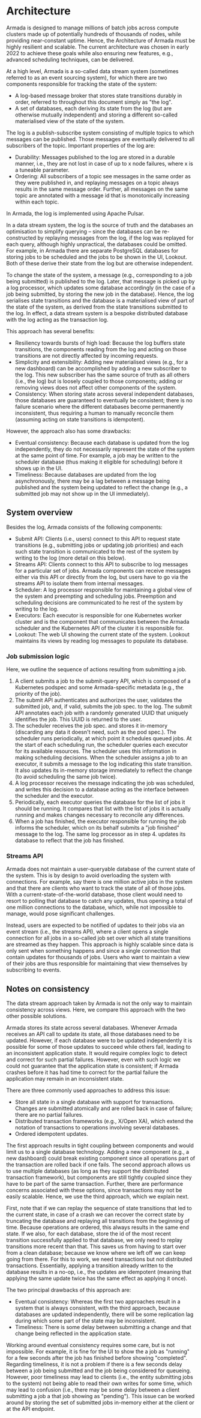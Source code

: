 # Architecture

Armada is designed to manage millions of batch jobs across compute clusters made up of potentially hundreds of thousands of nodes, while providing near-constant uptime. Hence, the Architecture of Armada must be highly resilient and scalable. The current architecture was chosen in early 2022 to achieve these goals while also ensuring new features, e.g., advanced scheduling techniques, can be delivered.

At a high level, Armada is a so-called data stream system (sometimes referred to as an event sourcing system), for which there are two components responsible for tracking the state of the system:

* A log-based message broker that stores state transitions durably in order, referred to throughout this document simply as "the log".
* A set of databases, each deriving its state from the log (but are otherwise mutually independent) and storing a different so-called materialised view of the state of the system.

The log is a publish-subscribe system consisting of multiple topics to which messages can be published. Those messages are eventually delivered to all subscribers of the topic. Important properties of the log are:

* Durability: Messages published to the log are stored in a durable manner, i.e., they are not lost in case of up to x node failures, where x is a tuneable parameter.
* Ordering: All subscribers of a topic see messages in the same order as they were published in, and replaying messages on a topic always results in the same message order. Further, all messages on the same topic are annotated with a message id that is monotonically increasing within each topic.

In Armada, the log is implemented using Apache Pulsar.

In a data stream system, the log is the source of truth and the databases an optimisation to simplify querying – since the databases can be re-constructed by replaying messages from the log, if the log was replayed for each query, although highly unpractical, the databases could be omitted. For example, in Armada there are separate PostgreSQL databases for storing jobs to be scheduled and the jobs to be shown in the UI, Lookout. Both of these derive their state from the log but are otherwise independent.

To change the state of the system, a message (e.g., corresponding to a job being submitted) is published to the log. Later, that message is picked up by a log processor, which updates some database accordingly (in the case of a job being submitted, by storing the new job in the database). Hence, the log serialises state transitions and the database is a materialised view of part of the state of the system, as derived from the state transitions submitted to the log. In effect, a data stream system is a bespoke distributed database with the log acting as the transaction log.

This approach has several benefits:

* Resiliency towards bursts of high load: Because the log buffers state transitions, the components reading from the log and acting on those transitions are not directly affected by incoming requests.
* Simplicity and extensibility: Adding new materialised views (e.g., for a new dashboard) can be accomplished by adding a new subscriber to the log. This new subscriber has the same source of truth as all others (i.e., the log) but is loosely coupled to those components; adding or removing views does not affect other components of the system.
* Consistency: When storing state across several independent databases, those databases are guaranteed to eventually be consistent; there is no failure scenario where the different databases become permanently inconsistent, thus requiring a human to manually reconcile them (assuming acting on state transitions is idempotent).

However, the approach also has some drawbacks:

* Eventual consistency: Because each database is updated from the log independently, they do not necessarily represent the state of the system at the same point of time. For example, a job may be written to the scheduler database (thus making it eligible for scheduling) before it shows up in the UI.
* Timeliness: Because databases are updated from the log asynchronously, there may be a lag between a message being published and the system being updated to reflect the change (e.g., a submitted job may not show up in the UI immediately).

## System overview

Besides the log, Armada consists of the following components:

* Submit API: Clients (i.e., users) connect to this API to request state transitions (e.g., submitting jobs or updating job priorities) and each such state transition is communicated to the rest of the system by writing to the log (more detail on this below).
* Streams API: Clients connect to this API to subscribe to log messages for a particular set of jobs. Armada components can receive messages either via this API or directly from the log, but users have to go via the streams API to isolate them from internal messages.
* Scheduler: A log processor responsible for maintaining a global view of the system and preempting and scheduling jobs. Preemption and scheduling decisions are communicated to he rest of the system by writing to the log.
* Executors: Each executor is responsible for one Kubernetes worker cluster and is the component that communicates between the Armada scheduler and the Kubernetes API of the cluster it is responsible for.
* Lookout: The web UI showing the current state of the system. Lookout maintains its views by reading log messages to populate its database.

### Job submission logic

Here, we outline the sequence of actions resulting from submitting a job.

1. A client submits a job to the submit-query API, which is composed of a Kubernetes podspec and some Armada-specific metadata (e.g., the priority of the job).
2. The submit API authenticates and authorizes the user, validates the submitted job, and, if valid, submits the job spec. to the log. The submit API annotates each job with a randomly generated UUID that uniquely identifies the job. This UUID is returned to the user.
3. The scheduler receives the job spec. and stores it in-memory (discarding any data it doesn't need, such as the pod spec.). The scheduler runs periodically, at which point it schedules queued jobs. At the start of each scheduling run, the scheduler queries each executor for its available resources. The scheduler uses this information in making scheduling decisions. When the scheduler assigns a job to an executor, it submits a message to the log indicating this state transition. It also updates its in-memory storage immediately to reflect the change (to avoid scheduling the same job twice).
4. A log processor receives the message indicating the job was scheduled, and writes this decision to a database acting as the interface between the scheduler and the executor.
5. Periodically, each executor queries the database for the list of jobs it should be running. It compares that list with the list of jobs it is actually running and makes changes necessary to reconcile any differences.
6. When a job has finished, the executor responsible for running the job informs the scheduler, which on its behalf submits a "job finished" message to the log. The same log processor as in step 4. updates its database to reflect that the job has finished.

### Streams API

Armada does not maintain a user-queryable database of the current state of the system. This is by design to avoid overloading the system with connections. For example, say there is one million active jobs in the system and that there are clients who want to track the state of all of those jobs. With a current-state-of-the-world database, those client would need to resort to polling that database to catch any updates, thus opening a total of one million connections to the database, which, while not impossible to manage, would pose significant challenges.

Instead, users are expected to be notified of updates to their jobs via an event stream (i.e., the streams API), where a client opens a single connection for all jobs in a so-called job set over which all state transitions are streamed as they happen. This approach is highly scalable since data is only sent when something happens and since a single connection that contain updates for thousands of jobs. Users who want to maintain a view of their jobs are thus responsible for maintaining that view themselves by subscribing to events.

## Notes on consistency

The data stream approach taken by Armada is not the only way to maintain consistency across views. Here, we compare this approach with the two other possible solutions.

Armada stores its state across several databases. Whenever Armada receives an API call to update its state, all those databases need to be updated. However, if each database were to be updated independently it is possible for some of those updates to succeed while others fail, leading to an inconsistent application state. It would require complex logic to detect and correct for such partial failures. However, even with such logic we could not guarantee that the application state is consistent; if Armada crashes before it has had time to correct for the partial failure the application may remain in an inconsistent state.

There are three commonly used approaches to address this issue:

* Store all state in a single database with support for transactions. Changes are submitted atomically and are rolled back in case of failure; there are no partial failures.
* Distributed transaction frameworks (e.g., X/Open XA), which extend the notation of transactions to operations involving several databases.
* Ordered idempotent updates.

The first approach results in tight coupling between components and would limit us to a single database technology. Adding a new component (e.g., a new dashboard) could break existing component since all operations part of the transaction are rolled back if one fails. The second approach allows us to use multiple databases (as long as they support the distributed transaction framework), but components are still tightly coupled since they have to be part of the same transaction. Further, there are performance concerns associated with these options, since transactions may not be easily scalable. Hence, we use the third approach, which we explain next.

First, note that if we can replay the sequence of state transitions that led to the current state, in case of a crash we can recover the correct state by truncating the database and replaying all transitions from the beginning of time. Because operations are ordered, this always results in the same end state. If we also, for each database, store the id of the most recent transition successfully applied to that database, we only need to replay transitions more recent than that. This saves us from having to start over from a clean database; because we know where we left off we can keep going from there. For this to work, we need transactions but not distributed transactions. Essentially, applying a transition already written to the database results in a no-op, i.e., the updates are idempotent (meaning that applying the same update twice has the same effect as applying it once).

The two principal drawbacks of this approach are:

* Eventual consistency: Whereas the first two approaches result in a system that is always consistent, with the third approach, because databases are updated independently, there will be some replication lag during which some part of the state may be inconsistent.
* Timeliness: There is some delay between submitting a change and that change being reflected in the application state.

Working around eventual consistency requires some care, but is not impossible. For example, it is fine for the UI to show the a job as "running" for a few seconds after the job has finished before showing "completed". Regarding timeliness, it is not a problem if there is a few seconds delay between a job being submitted and the job being considered for queueing. However, poor timeliness may lead to clients (i.e., the entity submitting jobs to the system) not being able to read their own writes for some time, which may lead to confusion (i.e., there may be some delay between a client submitting a job a that job showing as "pending"). This issue can be worked around by storing the set of submitted jobs in-memory either at the client or at the API endpoint.
